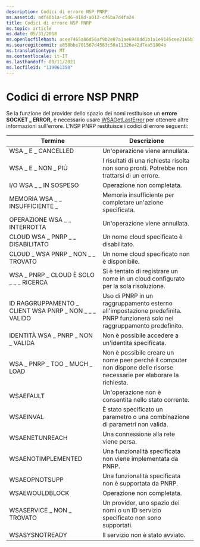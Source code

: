 ```yaml
---
description: Codici di errore NSP PNRP
ms.assetid: adf40b1a-c5d6-418d-a012-cf6ba7d4fa24
title: Codici di errore NSP PNRP
ms.topic: article
ms.date: 05/31/2018
ms.openlocfilehash: acee7465a86d56af9b2e07a1ae6948dd1b1a1e9145cee2165b7dd4e90f2a5f1c
ms.sourcegitcommit: e858bbe701567d4583c50a11326e42d7ea51804b
ms.translationtype: MT
ms.contentlocale: it-IT
ms.lasthandoff: 08/11/2021
ms.locfileid: "119061350"
---
```

# <a name="pnrp-nsp-error-codes"></a>Codici di errore NSP PNRP

Se la funzione del provider dello spazio dei nomi restituisce un **errore SOCKET \_ ERROR,** è necessario usare [WSAGetLastError](winsock-nsp-reference-links.md) per ottenere altre informazioni sull'errore. L'NSP PNRP restituisce i codici di errore seguenti:



| Termine                                                                                                                                                                     | Descrizione                                                                                                        |
|--------------------------------------------------------------------------------------------------------------------------------------------------------------------------|--------------------------------------------------------------------------------------------------------------------|
| <span id="WSA_E_CANCELLED"></span><span id="wsa_e_cancelled"></span>WSA \_ E \_ CANCELLED<br/>                                                                         | Un'operazione viene annullata.<br/>                                                                               |
| <span id="__WSA_E_NO_MORE"></span><span id="__wsa_e_no_more"></span> WSA \_ E \_ NON \_ PIÙ<br/>                                                                         | I risultati di una richiesta risolta non sono pronti. Potrebbe non trattarsi di un errore.<br/>                              |
| <span id="_WSA_IO_PENDING_"></span><span id="_wsa_io_pending_"></span> I/O WSA \_ \_ IN SOSPESO <br/>                                                                      | Operazione non completata.<br/>                                                                           |
| <span id="WSA_NOT_ENOUGH_MEMORY"></span><span id="wsa_not_enough_memory"></span>MEMORIA WSA \_ \_ INSUFFICIENTE \_<br/>                                                      | Memoria insufficiente per completare un'azione specificata.<br/>                                              |
| <span id="WSA_OPERATION_ABORTED"></span><span id="wsa_operation_aborted"></span>OPERAZIONE WSA \_ \_ INTERROTTA<br/>                                                       | Un'operazione viene annullata.<br/>                                                                               |
| <span id="WSA_PNRP_CLOUD_DISABLED"></span><span id="wsa_pnrp_cloud_disabled"></span>CLOUD WSA \_ PNRP \_ \_ DISABILITATO<br/>                                                | Un nome cloud specificato è disabilitato.<br/>                                                                     |
| <span id="WSA_PNRP_CLOUD_NOT_FOUND"></span><span id="wsa_pnrp_cloud_not_found"></span>CLOUD \_ WSA PNRP \_ NON \_ \_ TROVATO<br/>                                            | Un nome cloud specificato non è disponibile.<br/>                                                                |
| <span id="WSA_PNRP_CLOUD_IS_SEARCH_ONLY"></span><span id="wsa_pnrp_cloud_is_search_only"></span>WSA \_ PNRP \_ CLOUD È SOLO \_ \_ \_ RICERCA<br/>                            | Si è tentato di registrare un nome in un cloud configurato per la sola risoluzione.<br/>     |
| <span id="WSA_PNRP_CLIENT_INVALID_COMPARTMENT_ID"></span><span id="wsa_pnrp_client_invalid_compartment_id"></span>ID RAGGRUPPAMENTO \_ CLIENT WSA PNRP \_ NON \_ \_ \_ VALIDO<br/> | Uso di PNRP in un raggruppamento esterno all'impostazione predefinita. PNRP funzionerà solo nel raggruppamento predefinito.<br/>     |
| <span id="WSA_PNRP_INVALID_IDENTITY"></span><span id="wsa_pnrp_invalid_identity"></span>IDENTITÀ WSA \_ PNRP \_ NON \_ VALIDA<br/>                                          | Non è possibile accedere a un'identità specificata.<br/>                                                                |
| <span id="WSA_PNRP_TOO_MUCH_LOAD"></span><span id="wsa_pnrp_too_much_load"></span>WSA \_ PNRP \_ TOO \_ MUCH \_ LOAD<br/>                                                  | Non è possibile creare un nome peer perché il computer non dispone delle risorse necessarie per elaborare la richiesta. <br/> |
| <span id="WSAEFAULT"></span><span id="wsaefault"></span>WSAEFAULT<br/>                                                                                             | Un'operazione non è consentita nello stato corrente.<br/>                                                        |
| <span id="WSAEINVAL"></span><span id="wsaeinval"></span>WSAEINVAL<br/>                                                                                             | È stato specificato un parametro o una combinazione di parametri non valida.<br/>                                         |
| <span id="WSAENETUNREACH"></span><span id="wsaenetunreach"></span>WSAENETUNREACH<br/>                                                                              | Una connessione alla rete viene persa.<br/>                                                                    |
| <span id="WSAENOTIMPLEMENTED"></span><span id="wsaenotimplemented"></span>WSAENOTIMPLEMENTED<br/>                                                                  | Una funzionalità specificata non viene implementata da PNRP.<br/>                                                   |
| <span id="WSAEOPNOTSUPP"></span><span id="wsaeopnotsupp"></span>WSAEOPNOTSUPP<br/>                                                                                 | Una funzionalità specificata non è supportata da PNRP.<br/>                                                     |
| <span id="WSAEWOULDBLOCK"></span><span id="wsaewouldblock"></span>WSAEWOULDBLOCK<br/>                                                                              | Operazione non completata.<br/>                                                                           |
| <span id="__WSASERVICE_NOT_FOUND"></span><span id="__wsaservice_not_found"></span> WSASERVICE \_ NON \_ TROVATO<br/>                                                     | Un provider, uno spazio dei nomi o un ID servizio specificato non sono supportati.<br/>                                       |
| <span id="WSASYSNOTREADY"></span><span id="wsasysnotready"></span>WSASYSNOTREADY<br/>                                                                              | Il servizio non è stato avviato.<br/>                                                                             |



 

 

 




